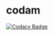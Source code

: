 # codam
[![Codacy Badge](https://api.codacy.com/project/badge/Grade/f56fceadc3f242aea66aa6221ad0fa4f)](https://app.codacy.com/manual/dlaboka-misla/codam?utm_source=github.com&utm_medium=referral&utm_content=dlaboka-misla/codam&utm_campaign=Badge_Grade_Settings)